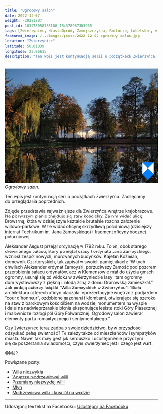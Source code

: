 ```yaml
---
title: "Ogrodowy salon"
date: 2022-12-07
weight: -20221207
post_id: 103478058758108_154378967303965
tags: [Zwierzyniec, MiastoOgród, Zamojszczyzna, Roztocze, Lubelskie, villarestituta, turystyka, dziedzictwo, zabytki, krajobrazy, kościoły]
featured_image: /../images/posts/2022-12-07-ogrodowy-salon.jpg
location: "Zwierzyniec"
latitude: 50.61039
longitude: 22.96615
description: "Ten wpis jest kontynuacją serii o początkach Zwierzyńca. Zachęcamy do przeglądania poprzednich...."
---
```


![Ogrodowy salon.](/images/posts/2022-12-07-ogrodowy-salon.jpg)
*Ogrodowy salon.*

Ten wpis jest kontynuacją serii o początkach Zwierzyńca. Zachęcamy do przeglądania poprzednich.

Zdjęcie przedstawia najważniejsze dla Zwierzyńca wnętrze krajobrazowe. Na pierwszym planie znajduje się staw kościelny. Za nim widać ulicę Browarną, która w dzisiejszym kształcie brutalnie rozcina założenie willowo-parkowe. W tle widać oficynę skrzydłową południową (dzisiejszy internat Technikum im. Jana Zamoyskiego) i fragment oficyny bocznej południowej.

Aleksander August przejął ordynację w 1792 roku. To on, obok starego, drewnianego pałacu, który pamiętał czasy I ordynata Jana Zamoyskiego, wzniósł zespół nowych, murowanych budynków.
Kajetan Koźmian, domownik Czartoryskich, tak zapisał w swoich pamiętnikach:
“W tych chwilach Aleksander ordynat Zamoyski, porzuciwszy Zamość pod pozorem przerobienia pałacu ordynatów, acz w Klemensowie miał do użycia gmach ogromny, usunął się od widoku w zwierzynieckie lasy i tam ogromny dom wystawiwszy z piękną i młodą żoną z domu Granowską zamieszkał.”
Jak podają autorzy książki “Willa Zamoyskich w Zwierzyńcu”:
“Biała architektura czterech oficyn otaczała reprezentacyjne wnętrze z podjazdem “cour d’honneur”, ozdobione gazonami i klombami, otwierające się szeroko na staw z barokowym kościółkiem na wodzie, monumentem na wyspie i dalej na nadwieprzańskie błonia eksponujące lesiste stoki Góry Piasecznej i malownicze rozłogi pól Góry Folwarcznej. Ogrodowy salon zawierał elementy parku romantycznego i sentymentalnego.”

Czy Zwierzyniec teraz zadba o swoje dziedzictwo, by w przyszłości odzyskać pełną świetność?
To zależy także od mieszkańców i sympatyków miasta.
Nawet tak mały gest jak serduszko i udostępnienie przyczyni się do poszerzania świadomości, czym Zwierzyniec jest i czego jest wart.



©MJP

Powiązane posty:
- [Willa niezwykła](/posts/willa-niezwykla)
- [Wnętrze modrzewiowej willi](/posts/wnetrze-modrzewiowej-willi)
- [Przemiany niezwykłej willi](/posts/przemiany-niezwyklej-willi)
- [Młyn](/posts/mlyn)
- [Modrzewiowa willa i kościół na wodzie](/posts/modrzewiowa-willa-i-kosciol-na-wodzie)


---

Udostępnij ten tekst na Facebooku:
[Udostępnij na Facebooku](https://www.facebook.com/sharer/sharer.php?u=https://stowarzyszeniewachniewskiej.pl/posts/ogrodowy-salon)

<script type="application/ld+json">
{
  "@context": "https://schema.org",
  "@type": "BlogPosting",
  "headline": "Ogrodowy salon",
  "datePublished": "2022-12-07",
  "dateModified": "2022-12-07",
  "author": {
    "@type": "Person",
    "name": "Michał Jan Patyk"
  },
  "publisher": {
    "@type": "Organization",
    "name": "Stowarzyszenie im. Aleksandry Wachniewskiej",
    "logo": {
      "@type": "ImageObject",
      "url": "https://stowarzyszeniewachniewskiej.pl/images/logo/logo.svg"
    }
  },
  "mainEntityOfPage": {
    "@type": "WebPage",
    "@id": "https://stowarzyszeniewachniewskiej.pl/posts/ogrodowy-salon"
  },
  "image": {
    "@type": "ImageObject",
    "url": "https://stowarzyszeniewachniewskiej.pl//images/posts/2022-12-07-ogrodowy-salon.jpg"
  },
  "articleSection": "Dziedzictwo Kulturowe i Zabytki",
  "keywords": "[Zwierzyniec, MiastoOgród, Zamojszczyzna, Roztocze, Lubelskie, villarestituta, turystyka, dziedzictwo, zabytki, krajobrazy, kościoły]",
  "wordCount": 234,
  "articleBody": "Ten wpis jest kontynuacją serii o początkach Zwierzyńca. Zachęcamy do przeglądania poprzednich.\n\nZdjęcie przedstawia najważniejsze dla Zwierzyńca wnętrze krajobrazowe. Na pierwszym planie znajduje się staw kościelny. Za nim widać ulicę Browarną, która w dzisiejszym kształcie brutalnie rozcina założenie willowo-parkowe. W tle widać oficynę skrzydłową południową (dzisiejszy internat Technikum im. Jana Zamoyskiego) i fragment oficyny bocznej południowej.\n\nAleksander August przejął ordynację w 1792 roku. To on, obok starego, drewnianego pałacu, który pamiętał czasy I ordynata Jana Zamoyskiego, wzniósł zespół nowych, murowanych budynków.\nKajetan Koźmian, domownik Czartoryskich, tak zapisał w swoich pamiętnikach:\n“W tych chwilach Aleksander ordynat Zamoyski, porzuciwszy Zamość pod pozorem przerobienia pałacu ordynatów, acz w Klemensowie miał do użycia gmach ogromny, usunął się od widoku w zwierzynieckie lasy i tam ogromny dom wystawiwszy z piękną i młodą żoną z domu Granowską zamieszkał.”\nJak podają autorzy książki “Willa Zamoyskich w Zwierzyńcu”:\n“Biała architektura czterech oficyn otaczała reprezentacyjne wnętrze z podjazdem “cour d’honneur”, ozdobione gazonami i klombami, otwierające się szeroko na staw z barokowym kościółkiem na wodzie, monumentem na wyspie i dalej na nadwieprzańskie błonia eksponujące lesiste stoki Góry Piasecznej i malownicze rozłogi pól Góry Folwarcznej. Ogrodowy salon zawierał elementy parku romantycznego i sentymentalnego.”\n\nCzy Zwierzyniec teraz zadba o swoje dziedzictwo, by w przyszłości odzyskać pełną świetność?\nTo zależy także od mieszkańców i sympatyków miasta.\nNawet tak mały gest jak serduszko i udostępnienie przyczyni się do poszerzania świadomości, czym Zwierzyniec jest i czego jest wart.\n\n\n\n©MJP",
  "description": "Ten wpis jest kontynuacją serii o początkach Zwierzyńca. Zachęcamy do przeglądania poprzednich....",
  "copyrightHolder": {
    "@type": "Person",
    "name": "Michał Jan Patyk"
  }
}
</script>
<script type="application/ld+json">
{
  "@context": "https://schema.org",
  "@type": "BreadcrumbList",
  "itemListElement": [
    {
      "@type": "ListItem",
      "position": 1,
      "name": "Home",
      "item": "https://stowarzyszeniewachniewskiej.pl"
    },
    {
      "@type": "ListItem",
      "position": 2,
      "name": "posts",
      "item": "https://stowarzyszeniewachniewskiej.pl/posts"
    },
    {
      "@type": "ListItem",
      "position": 3,
      "name": "Ogrodowy salon",
      "item": "https://stowarzyszeniewachniewskiej.pl/posts/ogrodowy-salon"
    }
  ]
}
</script>
